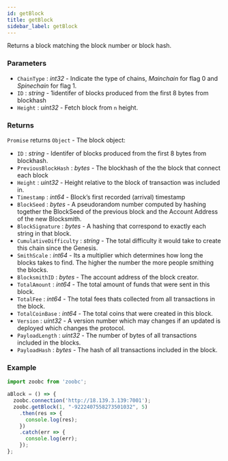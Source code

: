 ```yaml
---
id: getBlock
title: getBlock
sidebar_label: getBlock
---
```


Returns a block matching the block number or block hash.

### Parameters

* `ChainType` : _int32_ - Indicate the type of chains, _Mainchain_ for flag 0 and _Spinechain_ for flag 1.
* `ID` : _string_ - 1identifer of blocks produced from the first 8 bytes from blockhash
* `Height` : _uint32_ - Fetch block from `n` height.

### Returns

`Promise` returns `Object` - The block object:

  - `ID` : _string_ - Identifer of blocks produced from the first 8 bytes from blockhash.
  - `PreviousBlockHash` : _bytes_ - The blockhash of the  the block that connect each block
  - `Height` : _uint32_ - Height relative to the block of transaction was included in.
  - `Timestamp` : _int64_ - Block’s first recorded (arrival) timestamp
  - `BlockSeed` : _bytes_ - A pseudorandom number computed by hashing together the BlockSeed of the previous block and the Account Address of the new Blocksmith.
  - `BlockSignature` : _bytes_ - A hashing that correspond to exactly each string in that block.
  - `CumulativeDifficulty` : _string_ - The total difficulty it would take to create this chain since the Genesis.
  - `SmithScale` : _int64_ - Its a multiplier which determines how long the blocks takes to find. The higher the number the more people smithing the blocks.
  - `BlocksmithID` : _bytes_ - The account address of the block creator.
  - `TotalAmount` : _int64_ - The total amount of funds that were sent in this block.
  - `TotalFee` : _int64_ - The total fees thats collected from all transactions in the block.
  - `TotalCoinBase` : _int64_ - The total coins that were created in this block.
  - `Version` : _uint32_ - A version number which may changes if an updated is deployed which changes the protocol.
  - `PayloadLength` : _uint32_ - The number of bytes of all transactions included in the blocks.
  - `PayloadHash` : _bytes_ - The hash of all transactions included in the block.

### Example

```javascript
import zoobc from 'zoobc';

aBlock = () => {
  zoobc.connection('http://18.139.3.139:7001');
  zoobc.getBlock(1, "-9222407558273501032", 5)
    .then(res => {
      console.log(res);
    })
    .catch(err => {
      console.log(err);
    });
};
```